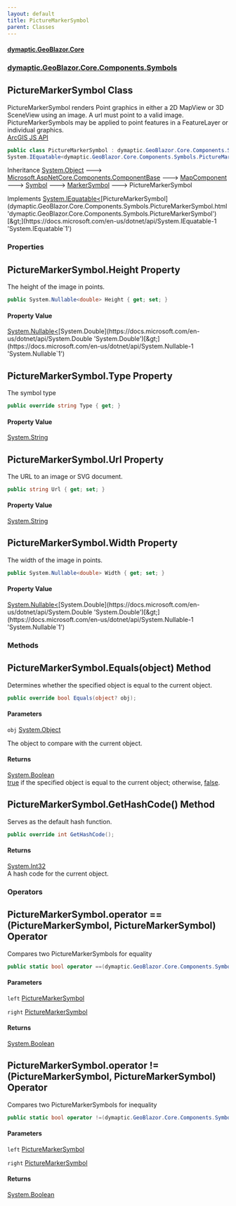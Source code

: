 ```yaml
---
layout: default
title: PictureMarkerSymbol
parent: Classes
---
```

#### [dymaptic.GeoBlazor.Core](index.html 'index')
### [dymaptic.GeoBlazor.Core.Components.Symbols](index.html#dymaptic.GeoBlazor.Core.Components.Symbols 'dymaptic.GeoBlazor.Core.Components.Symbols')

## PictureMarkerSymbol Class

PictureMarkerSymbol renders Point graphics in either a 2D MapView or 3D SceneView using an image. A url must point to a valid image. PictureMarkerSymbols may be applied to point features in a FeatureLayer or individual graphics.  
<a target="_blank" href="https://developers.arcgis.com/javascript/latest/api-reference/esri-symbols-PictureMarkerSymbol.html">ArcGIS JS API</a>

```csharp
public class PictureMarkerSymbol : dymaptic.GeoBlazor.Core.Components.Symbols.MarkerSymbol,
System.IEquatable<dymaptic.GeoBlazor.Core.Components.Symbols.PictureMarkerSymbol>
```

Inheritance [System.Object](https://docs.microsoft.com/en-us/dotnet/api/System.Object 'System.Object') &#129106; [Microsoft.AspNetCore.Components.ComponentBase](https://docs.microsoft.com/en-us/dotnet/api/Microsoft.AspNetCore.Components.ComponentBase 'Microsoft.AspNetCore.Components.ComponentBase') &#129106; [MapComponent](dymaptic.GeoBlazor.Core.Components.MapComponent.html 'dymaptic.GeoBlazor.Core.Components.MapComponent') &#129106; [Symbol](dymaptic.GeoBlazor.Core.Components.Symbols.Symbol.html 'dymaptic.GeoBlazor.Core.Components.Symbols.Symbol') &#129106; [MarkerSymbol](dymaptic.GeoBlazor.Core.Components.Symbols.MarkerSymbol.html 'dymaptic.GeoBlazor.Core.Components.Symbols.MarkerSymbol') &#129106; PictureMarkerSymbol

Implements [System.IEquatable&lt;](https://docs.microsoft.com/en-us/dotnet/api/System.IEquatable-1 'System.IEquatable`1')[PictureMarkerSymbol](dymaptic.GeoBlazor.Core.Components.Symbols.PictureMarkerSymbol.html 'dymaptic.GeoBlazor.Core.Components.Symbols.PictureMarkerSymbol')[&gt;](https://docs.microsoft.com/en-us/dotnet/api/System.IEquatable-1 'System.IEquatable`1')
### Properties

<a name='dymaptic.GeoBlazor.Core.Components.Symbols.PictureMarkerSymbol.Height'></a>

## PictureMarkerSymbol.Height Property

The height of the image in points.

```csharp
public System.Nullable<double> Height { get; set; }
```

#### Property Value
[System.Nullable&lt;](https://docs.microsoft.com/en-us/dotnet/api/System.Nullable-1 'System.Nullable`1')[System.Double](https://docs.microsoft.com/en-us/dotnet/api/System.Double 'System.Double')[&gt;](https://docs.microsoft.com/en-us/dotnet/api/System.Nullable-1 'System.Nullable`1')

<a name='dymaptic.GeoBlazor.Core.Components.Symbols.PictureMarkerSymbol.Type'></a>

## PictureMarkerSymbol.Type Property

The symbol type

```csharp
public override string Type { get; }
```

#### Property Value
[System.String](https://docs.microsoft.com/en-us/dotnet/api/System.String 'System.String')

<a name='dymaptic.GeoBlazor.Core.Components.Symbols.PictureMarkerSymbol.Url'></a>

## PictureMarkerSymbol.Url Property

The URL to an image or SVG document.

```csharp
public string Url { get; set; }
```

#### Property Value
[System.String](https://docs.microsoft.com/en-us/dotnet/api/System.String 'System.String')

<a name='dymaptic.GeoBlazor.Core.Components.Symbols.PictureMarkerSymbol.Width'></a>

## PictureMarkerSymbol.Width Property

The width of the image in points.

```csharp
public System.Nullable<double> Width { get; set; }
```

#### Property Value
[System.Nullable&lt;](https://docs.microsoft.com/en-us/dotnet/api/System.Nullable-1 'System.Nullable`1')[System.Double](https://docs.microsoft.com/en-us/dotnet/api/System.Double 'System.Double')[&gt;](https://docs.microsoft.com/en-us/dotnet/api/System.Nullable-1 'System.Nullable`1')
### Methods

<a name='dymaptic.GeoBlazor.Core.Components.Symbols.PictureMarkerSymbol.Equals(object)'></a>

## PictureMarkerSymbol.Equals(object) Method

Determines whether the specified object is equal to the current object.

```csharp
public override bool Equals(object? obj);
```
#### Parameters

<a name='dymaptic.GeoBlazor.Core.Components.Symbols.PictureMarkerSymbol.Equals(object).obj'></a>

`obj` [System.Object](https://docs.microsoft.com/en-us/dotnet/api/System.Object 'System.Object')

The object to compare with the current object.

#### Returns
[System.Boolean](https://docs.microsoft.com/en-us/dotnet/api/System.Boolean 'System.Boolean')  
[true](https://docs.microsoft.com/en-us/dotnet/csharp/language-reference/builtin-types/bool 'https://docs.microsoft.com/en-us/dotnet/csharp/language-reference/builtin-types/bool') if the specified object  is equal to the current object; otherwise, [false](https://docs.microsoft.com/en-us/dotnet/csharp/language-reference/builtin-types/bool 'https://docs.microsoft.com/en-us/dotnet/csharp/language-reference/builtin-types/bool').

<a name='dymaptic.GeoBlazor.Core.Components.Symbols.PictureMarkerSymbol.GetHashCode()'></a>

## PictureMarkerSymbol.GetHashCode() Method

Serves as the default hash function.

```csharp
public override int GetHashCode();
```

#### Returns
[System.Int32](https://docs.microsoft.com/en-us/dotnet/api/System.Int32 'System.Int32')  
A hash code for the current object.
### Operators

<a name='dymaptic.GeoBlazor.Core.Components.Symbols.PictureMarkerSymbol.op_Equality(dymaptic.GeoBlazor.Core.Components.Symbols.PictureMarkerSymbol,dymaptic.GeoBlazor.Core.Components.Symbols.PictureMarkerSymbol)'></a>

## PictureMarkerSymbol.operator ==(PictureMarkerSymbol, PictureMarkerSymbol) Operator

Compares two PictureMarkerSymbols for equality

```csharp
public static bool operator ==(dymaptic.GeoBlazor.Core.Components.Symbols.PictureMarkerSymbol? left, dymaptic.GeoBlazor.Core.Components.Symbols.PictureMarkerSymbol? right);
```
#### Parameters

<a name='dymaptic.GeoBlazor.Core.Components.Symbols.PictureMarkerSymbol.op_Equality(dymaptic.GeoBlazor.Core.Components.Symbols.PictureMarkerSymbol,dymaptic.GeoBlazor.Core.Components.Symbols.PictureMarkerSymbol).left'></a>

`left` [PictureMarkerSymbol](dymaptic.GeoBlazor.Core.Components.Symbols.PictureMarkerSymbol.html 'dymaptic.GeoBlazor.Core.Components.Symbols.PictureMarkerSymbol')

<a name='dymaptic.GeoBlazor.Core.Components.Symbols.PictureMarkerSymbol.op_Equality(dymaptic.GeoBlazor.Core.Components.Symbols.PictureMarkerSymbol,dymaptic.GeoBlazor.Core.Components.Symbols.PictureMarkerSymbol).right'></a>

`right` [PictureMarkerSymbol](dymaptic.GeoBlazor.Core.Components.Symbols.PictureMarkerSymbol.html 'dymaptic.GeoBlazor.Core.Components.Symbols.PictureMarkerSymbol')

#### Returns
[System.Boolean](https://docs.microsoft.com/en-us/dotnet/api/System.Boolean 'System.Boolean')

<a name='dymaptic.GeoBlazor.Core.Components.Symbols.PictureMarkerSymbol.op_Inequality(dymaptic.GeoBlazor.Core.Components.Symbols.PictureMarkerSymbol,dymaptic.GeoBlazor.Core.Components.Symbols.PictureMarkerSymbol)'></a>

## PictureMarkerSymbol.operator !=(PictureMarkerSymbol, PictureMarkerSymbol) Operator

Compares two PictureMarkerSymbols for inequality

```csharp
public static bool operator !=(dymaptic.GeoBlazor.Core.Components.Symbols.PictureMarkerSymbol? left, dymaptic.GeoBlazor.Core.Components.Symbols.PictureMarkerSymbol? right);
```
#### Parameters

<a name='dymaptic.GeoBlazor.Core.Components.Symbols.PictureMarkerSymbol.op_Inequality(dymaptic.GeoBlazor.Core.Components.Symbols.PictureMarkerSymbol,dymaptic.GeoBlazor.Core.Components.Symbols.PictureMarkerSymbol).left'></a>

`left` [PictureMarkerSymbol](dymaptic.GeoBlazor.Core.Components.Symbols.PictureMarkerSymbol.html 'dymaptic.GeoBlazor.Core.Components.Symbols.PictureMarkerSymbol')

<a name='dymaptic.GeoBlazor.Core.Components.Symbols.PictureMarkerSymbol.op_Inequality(dymaptic.GeoBlazor.Core.Components.Symbols.PictureMarkerSymbol,dymaptic.GeoBlazor.Core.Components.Symbols.PictureMarkerSymbol).right'></a>

`right` [PictureMarkerSymbol](dymaptic.GeoBlazor.Core.Components.Symbols.PictureMarkerSymbol.html 'dymaptic.GeoBlazor.Core.Components.Symbols.PictureMarkerSymbol')

#### Returns
[System.Boolean](https://docs.microsoft.com/en-us/dotnet/api/System.Boolean 'System.Boolean')
